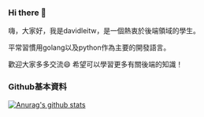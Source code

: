 ### Hi there 👋

嗨，大家好，我是davidleitw，是一個熱衷於後端領域的學生。

平常習慣用golang以及python作為主要的開發語言。 

歡迎大家多多交流😄 希望可以學習更多有關後端的知識！

### Github基本資料
[![Anurag's github stats](https://github-readme-stats.vercel.app/api?username=davidleitw&show_icons=true&theme=tokyonight)](https://github.com/anuraghazra/github-readme-stats)


<!--
**davidleitw/davidleitw** is a ✨ _special_ ✨ repository because its `README.md` (this file) appears on your GitHub profile.

Here are some ideas to get you started:

- 🔭 I’m currently working on ...
- 🌱 I’m currently learning ...
- 👯 I’m looking to collaborate on ...
- 🤔 I’m looking for help with ...
- 💬 Ask me about ...
- 📫 How to reach me: ...
- 😄 Pronouns: ...
- ⚡ Fun fact: ...
-->
